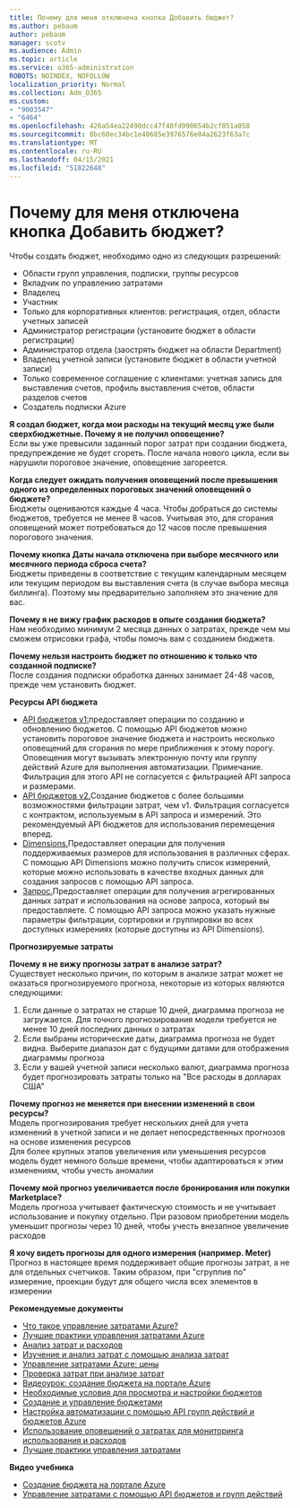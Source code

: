 ```yaml
---
title: Почему для меня отключена кнопка Добавить бюджет?
ms.author: pebaum
author: pebaum
manager: scotv
ms.audience: Admin
ms.topic: article
ms.service: o365-administration
ROBOTS: NOINDEX, NOFOLLOW
localization_priority: Normal
ms.collection: Adm_O365
ms.custom:
- "9003547"
- "6464"
ms.openlocfilehash: 426a54ea22490dcc47f40fd990654b2cf051a058
ms.sourcegitcommit: 8bc60ec34bc1e40685e3976576e04a2623f63a7c
ms.translationtype: MT
ms.contentlocale: ru-RU
ms.lasthandoff: 04/15/2021
ms.locfileid: "51822648"
---
```

# <a name="why-is-the-add-budget-button-disabled-for-me"></a>Почему для меня отключена кнопка Добавить бюджет?

Чтобы создать бюджет, необходимо одно из следующих разрешений:

- Области групп управления, подписки, группы ресурсов
- Вкладчик по управлению затратами
- Владелец
- Участник
- Только для корпоративных клиентов: регистрация, отдел, области учетных записей
- Администратор регистрации (установите бюджет в области регистрации)
- Администратор отдела (заострять бюджет на области Department)
- Владелец учетной записи (установите бюджет в области учетной записи)
- Только современное соглашение с клиентами: учетная запись для выставления счетов, профиль выставления счетов, области разделов счетов
- Создатель подписки Azure

**Я создал бюджет, когда мои расходы на текущий месяц уже были сверхбюджетные. Почему я не получил оповещение?**  
Если вы уже превысили заданный порог затрат при создании бюджета, предупреждение не будет сгореть. После начала нового цикла, если вы нарушили пороговое значение, оповещение загореется.

**Когда следует ожидать получения оповещений после превышения одного из определенных пороговых значений оповещений о бюджете?**  
Бюджеты оцениваются каждые 4 часа. Чтобы добраться до системы бюджетов, требуется не менее 8 часов. Учитывая это, для сгорания оповещений может потребоваться до 12 часов после превышения порогового значения.

**Почему кнопка Даты начала отключена при выборе месячного или месячного периода сброса счета?**  
Бюджеты приведены в соответствие с текущим календарным месяцем или текущим периодом вы выставления счета (в случае выбора месяца биллинга). Поэтому мы предварительно заполняем это значение для вас.

**Почему я не вижу график расходов в опыте создания бюджета?**  
Нам необходимо минимум 2 месяца данных о затратах, прежде чем мы сможем отрисовки графа, чтобы помочь вам с созданием бюджета.

**Почему нельзя настроить бюджет по отношению к только что созданной подписке?**  
После создания подписки обработка данных занимает 24-48 часов, прежде чем установить бюджет.

**Ресурсы API бюджета**

- [API бюджетов v1:](https://docs.microsoft.com/rest/api/consumption/budgets?WT.mc_id=Portal-Microsoft_Azure_Support)предоставляет операции по созданию и обновлению бюджетов. С помощью API бюджетов можно установить пороговое значение бюджета и настроить несколько оповещений для сгорания по мере приближения к этому порогу. Оповещения могут вызывать электронную почту или группу действий Azure для выполнения автоматизации. Примечание. Фильтрация для этого API не согласуется с фильтрацией API запроса и размерами.
- [API бюджетов v2.](https://github.com/Azure/azure-rest-api-specs/blob/master/specification/cost-management/resource-manager/Microsoft.CostManagement/preview/2019-04-01-preview/examples/CreateOrUpdateBudget.json)Создание бюджетов с более большими возможностями фильтрации затрат, чем v1. Фильтрация согласуется с контрактом, используемым в API запроса и измерений. Это рекомендуемый API бюджетов для использования перемещения вперед.
- [Dimensions.](https://docs.microsoft.com/rest/api/cost-management/dimensions?WT.mc_id=Portal-Microsoft_Azure_Support)Предоставляет операции для получения поддерживаемых размеров для использования в различных сферах. С помощью API Dimensions можно получить список измерений, которые можно использовать в качестве входных данных для создания запросов с помощью API запроса.
- [Запрос.](https://docs.microsoft.com/rest/api/cost-management/query?WT.mc_id=Portal-Microsoft_Azure_Support)Предоставляет операции для получения агрегированных данных затрат и использования на основе запроса, который вы предоставляете. С помощью API запроса можно указать нужные параметры фильтрации, сортировки и группировки во всех доступных измерениях (которые доступны из API Dimensions).

**Прогнозируемые затраты**

**Почему я не вижу прогнозы затрат в анализе затрат?**  
Существует несколько причин, по которым в анализе затрат может не оказаться прогнозируемого прогноза, некоторые из которых являются следующими:

1. Если данные о затратах не старше 10 дней, диаграмма прогноза не загружается. Для точного прогнозирования модели требуется не менее 10 дней последних данных о затратах
2. Если выбраны исторические даты, диаграмма прогноза не будет видна. Выберите диапазон дат с будущими датами для отображения диаграммы прогноза
3. Если у вашей учетной записи несколько валют, диаграмма прогноза будет прогнозировать затраты только на "Все расходы в долларах США"

**Почему прогноз не меняется при внесении изменений в свои ресурсы?**  
Модель прогнозирования требует нескольких дней для учета изменений в учетной записи и не делает непосредственных прогнозов на основе изменения ресурсов  
Для более крупных этапов увеличения или уменьшения ресурсов модель будет немного больше времени, чтобы адаптироваться к этим изменениям, чтобы учесть аномалии

**Почему мой прогноз увеличивается после бронирования или покупки Marketplace?**  
Модель прогноза учитывает фактическую стоимость и не учитывает использование и покупку отдельно. При разовом приобретении модель уменьшит прогнозы через 10 дней, чтобы учесть внезапное увеличение расходов

**Я хочу видеть прогнозы для одного измерения (например. Meter)**  
Прогноз в настоящее время поддерживает общие прогнозы затрат, а не для отдельных счетчиков. Таким образом, при "сгруппив по" измерение, проекции будут для общего числа всех элементов в измерении

**Рекомендуемые документы**

- [Что такое управление затратами Azure?](https://docs.microsoft.com/azure/cost-management/overview-cost-mgt?WT.mc_id=Portal-Microsoft_Azure_Support)
- [Лучшие практики управления затратами Azure](https://docs.microsoft.com/azure/cost-management/cost-mgt-best-practices?WT.mc_id=Portal-Microsoft_Azure_Support)
- [Анализ затрат и расходов](https://docs.microsoft.com/azure/cost-management/quick-acm-cost-analysis?WT.mc_id=Portal-Microsoft_Azure_Support)
- [Изучение и анализ затрат с помощью анализа затрат](https://docs.microsoft.com/azure/cost-management/quick-acm-cost-analysis?WT.mc_id=Portal-Microsoft_Azure_Support)
- [Управление затратами Azure: цены](https://azure.microsoft.com/services/cost-management/#pricing)
- [Проверка затрат при анализе затрат](https://docs.microsoft.com/azure/cost-management-billing/costs/quick-acm-cost-analysis?WT.mc_id=Portal-Microsoft_Azure_Support#review-costs-in-cost-analysis)
- [Видеоурок: создание бюджета на портале Azure](https://www.youtube.com/watch?v=ExIVG_Gr45A&t=4s)
- [Необходимые условия для просмотра и настройки бюджетов](https://docs.microsoft.com/azure/cost-management-billing/costs/tutorial-acm-create-budgets?WT.mc_id=Portal-Microsoft_Azure_Support#prerequisites)
- [Создание и управление бюджетами](https://docs.microsoft.com/azure/cost-management-billing/costs/tutorial-acm-create-budgets?WT.mc_id=Portal-Microsoft_Azure_Support#create-a-budget-in-the-azure-portal)
- [Настройка автоматизации с помощью API групп действий и бюджетов Azure](https://docs.microsoft.com/azure/cost-management/tutorial-acm-create-budgets?WT.mc_id=Portal-Microsoft_Azure_Support#trigger-an-action-group)
- [Использование оповещений о затратах для мониторинга использования и расходов](https://docs.microsoft.com/azure/cost-management/cost-mgt-alerts-monitor-usage-spending?WT.mc_id=Portal-Microsoft_Azure_Support)
- [Лучшие практики управления затратами](https://docs.microsoft.com/azure/cost-management/cost-mgt-best-practices?WT.mc_id=Portal-Microsoft_Azure_Support)  

**Видео учебника**

- [Создание бюджета на портале Azure](https://go.microsoft.com/fwlink/?linkid=2146761)
- [Управление затратами с помощью API бюджетов и групп действий](https://go.microsoft.com/fwlink/?linkid=2147038)